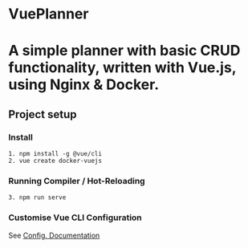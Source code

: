 # VuePlanner
# A simple planner with basic CRUD functionality, written with Vue.js, using Nginx & Docker.

## Project setup

### Install
```
1. npm install -g @vue/cli
2. vue create docker-vuejs
```
### Running Compiler / Hot-Reloading
```
3. npm run serve
```

### Customise Vue CLI Configuration
See [Config. Documentation](https://cli.vuejs.org/config/)